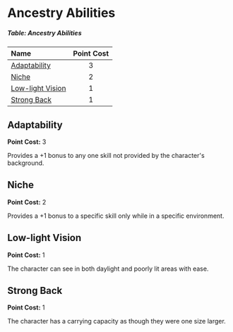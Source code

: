 # Ancestry Abilities

##### Table: Ancestry Abilities
| Name | Point Cost |
|:-|:-:|
| [Adaptability](#adaptability) | 3 |
| [Niche](#niche) | 2 |
| [Low-light Vision](#low-light-vision) | 1 |
| [Strong Back](#strong-back) | 1 |

## Adaptability

**Point Cost:** 3

Provides a +1 bonus to any one skill not provided by the character's background.

## Niche

**Point Cost:** 2

Provides a +1 bonus to a specific skill only while in a specific environment.

## Low-light Vision

**Point Cost:** 1

The character can see in both daylight and poorly lit areas with ease.

## Strong Back

**Point Cost:** 1

The character has a carrying capacity as though they were one size larger.
